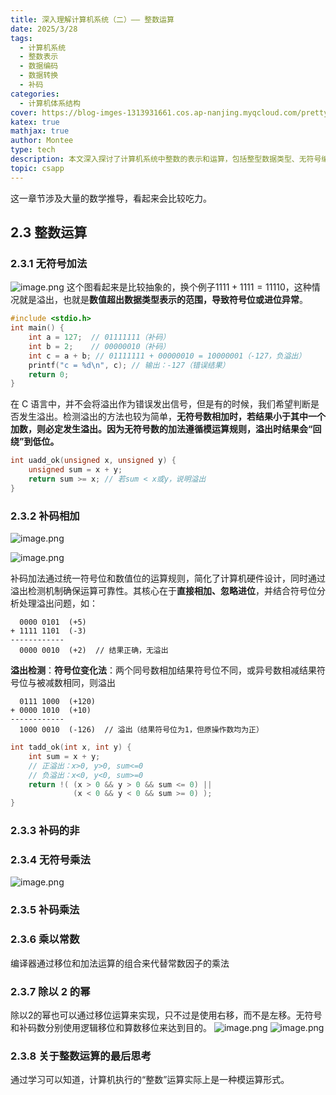 ```yaml
---
title: 深入理解计算机系统（二）—— 整数运算
date: 2025/3/28
tags:
  - 计算机系统
  - 整数表示
  - 数据编码
  - 数据转换
  - 补码
categories:
  - 计算机体系结构
cover: https://blog-imges-1313931661.cos.ap-nanjing.myqcloud.com/pretty-anime-gril-desktop-wallpaper-4k.jpg
katex: true
mathjax: true
author: Montee
type: tech
description: 本文深入探讨了计算机系统中整数的表示和运算，包括整型数据类型、无符号编码和补码编码。文章通过代码示例解释了有符号数和无符号数之间的转换，以及它们在内存中的位模式和解释方式的差异。强调了数据的位模式是固定的，而其值取决于解释方式。文章还讨论了无符号加法、补码加法、乘法和除法的运算规则和溢出检测方法，指出几乎所有机器都使用补码表示有符号数。最后，文章指出计算机执行的整数运算实际上是一种模运算形式。
topic: csapp
---
```

这一章节涉及大量的数学推导，看起来会比较吃力。

## 2.3 整数运算
### 2.3.1 无符号加法

![image.png](https://blog-imges-1313931661.cos.ap-nanjing.myqcloud.com/20250330004042.png)
这个图看起来是比较抽象的，换个例子$1111 + 1111 = 11110$，这种情况就是溢出，也就是**数值超出数据类型表示的范围，导致符号位或进位异常**。

```cpp
#include <stdio.h>
int main() {
    int a = 127;  // 01111111（补码）
    int b = 2;    // 00000010（补码）
    int c = a + b; // 01111111 + 00000010 = 10000001（-127，负溢出）
    printf("c = %d\n", c); // 输出：-127（错误结果）
    return 0;
}
```

在 C 语言中，并不会将溢出作为错误发出信号，但是有的时候，我们希望判断是否发生溢出。检测溢出的方法也较为简单，**无符号数相加时，若结果小于其中一个加数，则必定发生溢出。因为无符号数的加法遵循模运算规则，溢出时结果会“回绕”到低位。**
```cpp
int uadd_ok(unsigned x, unsigned y) {
    unsigned sum = x + y;
    return sum >= x; // 若sum < x或y，说明溢出
}
```

### 2.3.2 补码相加
![image.png](https://blog-imges-1313931661.cos.ap-nanjing.myqcloud.com/20250330005356.png)

![image.png](https://blog-imges-1313931661.cos.ap-nanjing.myqcloud.com/20250330005333.png)


补码加法通过统一符号位和数值位的运算规则，简化了计算机硬件设计，同时通过溢出检测机制确保运算可靠性。其核心在于**直接相加、忽略进位**，并结合符号位分析处理溢出问题，如：
```
  0000 0101  (+5)
+ 1111 1101  (-3)
------------
  0000 0010  (+2)  // 结果正确，无溢出
```
**溢出检测**：**符号位变化法**：两个同号数相加结果符号位不同，或异号数相减结果符号位与被减数相同，则溢出

```
  0111 1000  (+120)
+ 0000 1010  (+10)
------------
  1000 0010  (-126)  // 溢出（结果符号位为1，但原操作数均为正）
```

```cpp
int tadd_ok(int x, int y) {
    int sum = x + y;
    // 正溢出：x>0, y>0, sum<=0
    // 负溢出：x<0, y<0, sum>=0
    return !( (x > 0 && y > 0 && sum <= 0) || 
              (x < 0 && y < 0 && sum >= 0) );
}
```
### 2.3.3 补码的非

### 2.3.4 无符号乘法
![image.png](https://blog-imges-1313931661.cos.ap-nanjing.myqcloud.com/20250330010752.png)


### 2.3.5 补码乘法

### 2.3.6 乘以常数

编译器通过移位和加法运算的组合来代替常数因子的乘法


### 2.3.7 除以 2 的幂

除以2的幂也可以通过移位运算来实现，只不过是使用右移，而不是左移。无符号和补码数分别使用逻辑移位和算数移位来达到目的。
![image.png](https://blog-imges-1313931661.cos.ap-nanjing.myqcloud.com/20250330011307.png)
![image.png](https://blog-imges-1313931661.cos.ap-nanjing.myqcloud.com/20250330011404.png)
### 2.3.8 关于整数运算的最后思考

通过学习可以知道，计算机执行的“整数”运算实际上是一种模运算形式。